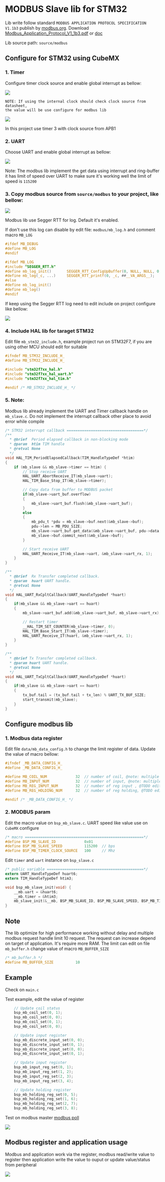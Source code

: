 # MODBUS Slave lib for STM32

Lib write follow standard `MODBUS APPLICATION PROTOCOL SPECIFICATION
V1.1b3` publish by [modbus.org](https://modbus.org/). Download [Modbus_Application_Protocol_V1_1b3.pdf](https://modbus.org/docs/Modbus_Application_Protocol_V1_1b3.pdf) or 
[doc](docs/Modbus_Application_Protocol_V1_1b3.pdf)

Lib source path: `source/modbus`

## Configure for STM32 using CubeMX

### 1. Timer
Configure timer clock source and enable global interrupt as bellow:

![](docs/image/cube_timer.png)

```
NOTE: If using the internal clock should check clock source from datasheet,
the value will be use configure for modbus lib
```

![](docs/image/timer_clock_source.png)

In this project use timer 3 with clock source from APB1


### 2. UART

Choose UART and enable global interrupt as bellow:

![](docs/image/cube_uart.png)

Note: The modbus lib implement the get data using interrupt and ring-buffer 
it has limit of speed over UART to make sure it's working well the limit 
of speed is `115200`

### 3. Copy modbus source from `source/modbus` to your project, like bellow:

![](docs/image/modbus_lib.png)

Modbus lib use Segger RTT for log. Default it's enabled. 

If don't use this log can disable by edit file: `modbus/mb_log.h` and comment macro `MB_LOG`
```c
#ifdef MB_DEBUG
#define MB_LOG
#endif

#ifdef MB_LOG
#include "SEGGER_RTT.h"
#define mb_log_init()		SEGGER_RTT_ConfigUpBuffer(0, NULL, NULL, 0, SEGGER_RTT_MODE_NO_BLOCK_SKIP)
#define mb_log(_c, ...)		SEGGER_RTT_printf(0, _c, ##__VA_ARGS__);
#else
#define mb_log_init()
#define mb_log()
#endif
```

If keep using the Segger RTT log need to edit include on project configure like bellow:

![](docs/image/segger_rtt.png)

### 4. Include HAL lib for taraget STM32

Edit file `mb_stm32_include.h`, example project run on STM32F7, if you are using other MCU should edit for suitable
```c
#ifndef MB_STM32_INCLUDE_H_
#define MB_STM32_INCLUDE_H_

#include "stm32f7xx_hal.h"
#include "stm32f7xx_hal_uart.h"
#include "stm32f7xx_hal_tim.h"

#endif /* MB_STM32_INCLUDE_H_ */

```

### 5. Note:

Modbus lib already implement the UART and Timer callback handle on `mb_slave.c`. Do not implement the interrupt callback other place to avoid error while compile

```C
/* STM32 interrupt callback ===================================*/
/**
  * @brief  Period elapsed callback in non-blocking mode
  * @param  htim TIM handle
  * @retval None
  */
void HAL_TIM_PeriodElapsedCallback(TIM_HandleTypeDef *htim)
{
	if (mb_slave && mb_slave->timer == htim) {
		// Stop receive UART
		HAL_UART_AbortReceive_IT(mb_slave->uart);
		HAL_TIM_Base_Stop_IT(mb_slave->timer);

		// Copy data from buffer to MODBUS packet
		if(mb_slave->uart_buf.overflow)
		{
			mb_slave->uart_buf.flush(&mb_slave->uart_buf);
		}
		else
		{
			mb_pdu_t *pdu = mb_slave->buf.next(&mb_slave->buf);
			pdu->len = MB_PDU_SIZE;
			mb_slave->uart_buf.get_data(&mb_slave->uart_buf, pdu->data, &pdu->len);
			mb_slave->buf.commit_next(&mb_slave->buf);
		}

		// Start receive UART
		HAL_UART_Receive_IT(mb_slave->uart, &mb_slave->uart_rx, 1);
	}
}

/**
  * @brief  Rx Transfer completed callback.
  * @param  huart UART handle.
  * @retval None
  */
void HAL_UART_RxCpltCallback(UART_HandleTypeDef *huart)
{
	if(mb_slave && mb_slave->uart == huart)
	{
		mb_slave->uart_buf.add(&mb_slave->uart_buf, mb_slave->uart_rx);

		// Restart timer
		__HAL_TIM_SET_COUNTER(mb_slave->timer, 0);
		HAL_TIM_Base_Start_IT(mb_slave->timer);
		HAL_UART_Receive_IT(huart, &mb_slave->uart_rx, 1);
	}
}

/**
  * @brief Tx Transfer completed callback.
  * @param huart UART handle.
  * @retval None
  */
void HAL_UART_TxCpltCallback(UART_HandleTypeDef *huart)
{
	if(mb_slave && mb_slave->uart == huart)
	{
		tx_buf.tail = (tx_buf.tail + tx_len) % UART_TX_BUF_SIZE;
		start_transmit(mb_slave);
	}
}
```

## Configure modbus lib

### 1. Modbus data register

Edit file `data/mb_data_config.h` to change the limit register of data. Update the value of macro bellow:

```c
#ifndef _MB_DATA_CONFIG_H_
#define _MB_DATA_CONFIG_H_

#define MB_COIL_NUM				32	// number of coil, @note: multiple of 8, @TODO edit
#define MB_INPUT_NUM			32	// number of input, @note: multiple of 8, @TODO edit
#define MB_REG_INPUT_NUM		32	// number of reg input , @TODO edit
#define MB_REG_HOLDING_NUM		32	// number of reg holding, @TODO edit

#endif /* _MB_DATA_CONFIG_H_ */
```

### 2. MODBUS param
Edit the macro value on `bsp_mb_slave.c`. UART speed like value use on `CubeMX` configure
```c
/* macro ======================================================*/
#define BSP_MB_SLAVE_ID				0x01
#define BSP_MB_SLAVE_SPEED			115200	// bps
#define BSP_MB_TIMER_CLOCK_SOURCE	100		// Mhz
```
Edit `timer` and `uart` instance on `bsp_slave.c`
```c
/* public variable ============================================*/
extern UART_HandleTypeDef huart6;
extern TIM_HandleTypeDef htim3;

void bsp_mb_slave_init(void) {
	__mb.uart = &huart6;
	__mb.timer = &htim3;
	mb_slave_init(&__mb, BSP_MB_SLAVE_ID, BSP_MB_SLAVE_SPEED, BSP_MB_TIMER_CLOCK_SOURCE);
}
```

## Note

The lib optimize for high performance working without delay and multiple modbus request handle limit 10 request. The request can increase depend on target of application. It's require more RAM. The limit can edit on file `mb_buffer.h` change value of macro `MB_BUFFER_SIZE`

```c
/* mb_buffer.h */
#define MB_BUFFER_SIZE			10
```

## Example 

Check on `main.c`

Test example, edit the value of register
```c
	// Update coil status
	bsp_mb_coil_set(0, 1);
	bsp_mb_coil_set(0, 0);
	bsp_mb_coil_set(0, 1);
	bsp_mb_coil_set(0, 0);

	// Update input register
	bsp_mb_discrete_input_set(0, 0);
	bsp_mb_discrete_input_set(0, 1);
	bsp_mb_discrete_input_set(0, 0);
	bsp_mb_discrete_input_set(0, 1);

	// Update input register
	bsp_mb_input_reg_set(0, 1);
	bsp_mb_input_reg_set(1, 2);
	bsp_mb_input_reg_set(2, 3);
	bsp_mb_input_reg_set(3, 4);

	// Update holding register
	bsp_mb_holding_reg_set(0, 5);
	bsp_mb_holding_reg_set(1, 6);
	bsp_mb_holding_reg_set(2, 7);
	bsp_mb_holding_reg_set(3, 8);
```

Test on modbus master [modbus poll](https://www.modbustools.com/download.html)

![](docs/image/test_modbus.png)


## Modbus register and application usage

Modbus and application work via the register, modbus read/write value to register then application write the value to ouput or update value/status from peripheral

![](docs/image/modbus_arch.png)